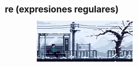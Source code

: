 # re (expresiones regulares)

<div align=center>
<img src="../../../extras/winter.gif" alt="me" width="60%">
</div>
